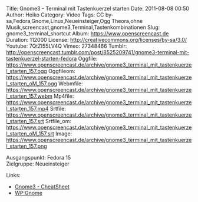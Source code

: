 Title: Gnome3 - Terminal mit Tastenkuerzel starten
Date: 2011-08-08 00:50
Author: Heiko
Category: Video
Tags: CC by-sa,Fedora,Gnome,Linux,Neueinsteiger,Ogg Theora,ohne Musik,screencast,gnome3,Terminal,Tastenkombinationen
Slug: gnome3_terminal_shortcut
Album: https://www.openscreencast.de
Duration: 112000
License: http://creativecommons.org/licenses/by-sa/3.0/
Youtube: 7QtZI55LV4Q
Vimeo: 27348466
Tumblr: http://openscreencast.tumblr.com/post/8525209741/gnome3-terminal-mit-tastenkuerzel-starten-fedora
Oggfile: https://www.openscreencast.de/archive/gnome3_terminal_mit_tastenkuerzel_starten_157.ogg
Oggfileom: https://www.openscreencast.de/archive/gnome3_terminal_mit_tastenkuerzel_starten_oM_157.ogg
Webmfile: https://www.openscreencast.de/archive/gnome3_terminal_mit_tastenkuerzel_starten_157.webm
Mp4file: https://www.openscreencast.de/archive/gnome3_terminal_mit_tastenkuerzel_starten_157.mp4
Srtfile: https://www.openscreencast.de/archive/gnome3_terminal_mit_tastenkuerzel_starten_157.srt
Srtfile_om: https://www.openscreencast.de/archive/gnome3_terminal_mit_tastenkuerzel_starten_oM_157.srt
Image: https://www.openscreencast.de/archive/gnome3_terminal_mit_tastenkuerzel_starten_157.png

Ausgangspunkt: Fedora 15  
Zielgruppe: Neueinsteiger  

Links:

  * [Gnome3 - CheatSheet](http://live.gnome.org/GnomeShell/CheatSheet "Link zu gnome.org" )
  * [WP:Gnome](http://de.wikipedia.org/wiki/Gnome "Link zu Wikipedia Gnome" )

